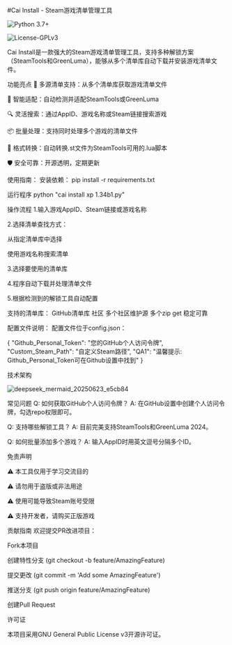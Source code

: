 #Cai Install - Steam游戏清单管理工具

![Python 3.7+](https://img.shields.io/badge/Python-3.7%2B-blue)

![License-GPLv3](https://img.shields.io/badge/License-GPLv3-green)

Cai Install是一款强大的Steam游戏清单管理工具，支持多种解锁方案（SteamTools和GreenLuma），能够从多个清单库自动下载并安装游戏清单文件。

功能亮点
🚀 多源清单支持：从多个清单库获取游戏清单文件

🧩 智能适配：自动检测并适配SteamTools或GreenLuma

🔍 灵活搜索：通过AppID、游戏名称或Steam链接搜索游戏

📦 批量处理：支持同时处理多个游戏的清单文件

🔄 格式转换：自动转换.st文件为SteamTools可用的.lua脚本

🛡️ 安全可靠：开源透明，定期更新

使用指南：
安装依赖：
pip install -r requirements.txt

运行程序
python "cai install xp 1.34b1.py"

操作流程
1.输入游戏AppID、Steam链接或游戏名称

2.选择清单查找方式：

  从指定清单库中选择

  使用游戏名称搜索清单

3.选择要使用的清单库

4.程序自动下载并处理清单文件

5.根据检测到的解锁工具自动配置

支持的清单库：
GitHub清单库	社区	多个社区维护源
多个zip get   稳定可靠

配置文件说明：
配置文件位于config.json：

{
    "Github_Personal_Token": "您的GitHub个人访问令牌",
    "Custom_Steam_Path": "自定义Steam路径",
    "QA1": "温馨提示: Github_Personal_Token可在Github设置中找到"
}

技术架构

![deepseek_mermaid_20250623_e5cb84](https://github.com/user-attachments/assets/97789e67-86e6-45f7-b139-5b5151131ad1)


常见问题
Q: 如何获取GitHub个人访问令牌？
A: 在GitHub设置中创建个人访问令牌，勾选repo权限即可。

Q: 支持哪些解锁工具？
A: 目前完美支持SteamTools和GreenLuma 2024。

Q: 如何批量添加多个游戏？
A: 输入AppID时用英文逗号分隔多个ID。

免责声明

⚠️ 本工具仅用于学习交流目的

⚠️ 请勿用于盗版或非法用途

⚠️ 使用可能导致Steam账号受限

⚠️ 支持开发者，请购买正版游戏

贡献指南
欢迎提交PR改进项目：

Fork本项目

创建特性分支 (git checkout -b feature/AmazingFeature)

提交更改 (git commit -m 'Add some AmazingFeature')

推送分支 (git push origin feature/AmazingFeature)

创建Pull Request

许可证

本项目采用GNU General Public License v3开源许可证。
